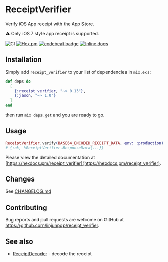 # ReceiptVerifier

Verify iOS App receipt with the App Store.

⚠️ Only iOS 7 style app receipt is supported.

![CI](https://github.com/linjunpop/receipt_verifier/actions/workflows/ci.yml/badge.svg)
[![Hex.pm](https://img.shields.io/hexpm/v/receipt_verifier.svg?maxAge=2592000)](https://hex.pm/packages/receipt_verifier)
[![codebeat badge](https://codebeat.co/badges/8fe288d1-e25c-4b24-bab0-f7d46f915145)](https://codebeat.co/projects/github-com-linjunpop-receipt_verifier-master)
[![Inline docs](http://inch-ci.org/github/linjunpop/receipt_verifier.svg?branch=master)](http://inch-ci.org/github/linjunpop/receipt_verifier)

## Installation

Simply add `receipt_verifier` to your list of dependencies in `mix.exs`:

```elixir
def deps do
  [
    {:receipt_verifier, "~> 0.13"},
    {:jason, "~> 1.0"}
  ]
end
```

then run `mix deps.get` and you are ready to go.

## Usage

```elixir
ReceiptVerifier.verify(BASE64_ENCODED_RECEIPT_DATA, env: :production)
# {:ok, %ReceiptVerifier.ResponseData{...}}
```

Please view the detailed documentation at [https://hexdocs.pm/receipt_verifier](https://hexdocs.pm/receipt_verifier).

## Changes

See [CHANGELOG.md](CHANGELOG.md)

## Contributing

Bug reports and pull requests are welcome on GitHub at https://github.com/linjunpop/receipt_verifier.

## See also

- [ReceiptDecoder](https://github.com/linjunpop/receipt_decoder) - decode the receipt
